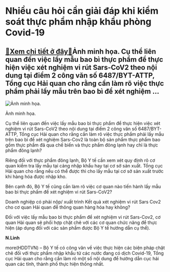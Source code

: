 Nhiều câu hỏi cần giải đáp khi kiểm soát thực phẩm nhập khẩu phòng Covid-19
===========================================================================

[:gift:Xem chi tiết ở đây:gift:](https://hddtvn.com/nhieu-cau-hoi-can-giai-dap-khi-kiem-soat-thuc-pham-nhap-khau-phong-covid-19-2/)Ảnh minh họa. Cụ thể liên quan đến việc lấy mẫu bao bì thực phẩm để thực hiện việc xét nghiệm vi rút Sars-CoV2 theo nội dung tại điểm 2 công văn số 6487/BYT-ATTP, Tổng cục Hải quan cho rằng cần làm rõ việc thực phẩm phải lấy mẫu trên bao bì để xét nghiệm …
----------------------------------------------------------------------------------------------------------------------------------------------------------------------------------------------------------------------------------------------------------------





![Ảnh minh họa.](https://hddtvn.com/wp-content/uploads/2021/01/1839_ban_lY.jpg "Ảnh minh họa.")


Ảnh minh họa.



Cụ thể liên quan đến việc lấy mẫu bao bì thực phẩm để thực hiện việc xét nghiệm vi rút Sars-CoV2 theo nội dung tại điểm 2 công văn số 6487/BYT-ATTP, Tổng cục Hải quan cho rằng cần làm rõ việc thực phẩm phải lấy mẫu trên bao bì để xét nghiệm Sars-Cov2 là toàn bộ sản phẩm thực phẩm bao gồm thực phẩm đã qua chế biến và thực phẩm đông lạnh hay chỉ là thực phẩm đông lạnh?


Riêng đối với thực phẩm đông lạnh, Bộ Y tế cần xem xét quy định rõ cơ quan kiểm tra lấy mẫu tại cảng nhập khẩu hay tại cơ sở sản xuất. Tổng cục Hải quan cho rằng nếu có thể được thì cho lấy mẫu tại cơ sở sản xuất trước khi hàng hóa được nhập kho.


Bên cạnh đó, Bộ Y tế cũng cần làm rõ việc cơ quan nào tiến hành lấy mẫu bao bì thực phẩm để xét nghiệm vi rút Sars-CoV2?


Doanh nghiệp có phải nộp/ xuất trình Kết quả xét nghiệm vi rút Sars Cov2 cho cơ quan Hải quan để thông quan hàng hóa hay không?


Đối với việc lấy mẫu bao bì thực phẩm để xét nghiệm vi rút Sars-Cov2, cơ quan Hải quan sẽ phối hợp chặt chẽ với các cơ quan chức năng để thực hiện (áp dụng đối với các sản phẩm được Bộ Y tế hướng dẫn cụ thể).




**N.Linh**



more(HDDTVN) – Bộ Y tế có công văn về việc thực hiện các biện pháp chặt chẽ đối với thực phẩm nhập khẩu từ các nước đang có dịch Covid-19, Tổng cục Hải quan cho rằng cần làm rõ một số nội dung để hướng dẫn cục hải quan các tỉnh, thành phố thực hiện thống nhất.

